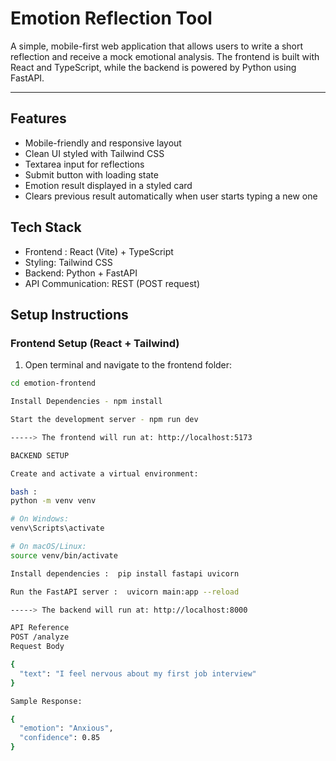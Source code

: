 # Emotion Reflection Tool

A simple, mobile-first web application that allows users to write a short reflection and receive a mock emotional analysis. The frontend is built with React and TypeScript, while the backend is powered by Python using FastAPI.

---

## Features

- Mobile-friendly and responsive layout
- Clean UI styled with Tailwind CSS
- Textarea input for reflections
- Submit button with loading state
- Emotion result displayed in a styled card
- Clears previous result automatically when user starts typing a new one


## Tech Stack

- Frontend : React (Vite) + TypeScript
- Styling: Tailwind CSS
- Backend: Python + FastAPI
- API Communication: REST (POST request)


## Setup Instructions

### Frontend Setup (React + Tailwind)

1. Open terminal and navigate to the frontend folder:

```bash
cd emotion-frontend

Install Dependencies - npm install

Start the development server - npm run dev

-----> The frontend will run at: http://localhost:5173

BACKEND SETUP 

Create and activate a virtual environment:

bash : 
python -m venv venv

# On Windows:
venv\Scripts\activate

# On macOS/Linux:
source venv/bin/activate

Install dependencies :  pip install fastapi uvicorn

Run the FastAPI server :  uvicorn main:app --reload

-----> The backend will run at: http://localhost:8000

API Reference
POST /analyze
Request Body

{
  "text": "I feel nervous about my first job interview"
}

Sample Response:

{
  "emotion": "Anxious",
  "confidence": 0.85
}